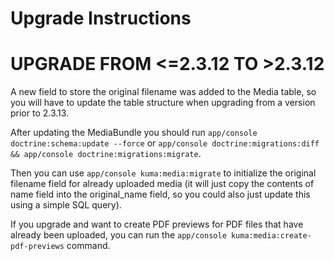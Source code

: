 Upgrade Instructions
====================

UPGRADE FROM <=2.3.12 TO >2.3.12
================================

A new field to store the original filename was added to the Media table, so you will have to update the table structure
when upgrading from a version prior to 2.3.13.

After updating the MediaBundle you should run ```app/console doctrine:schema:update --force``` or
```app/console doctrine:migrations:diff && app/console doctrine:migrations:migrate```.

Then you can use ```app/console kuma:media:migrate``` to initialize the original filename field for already
uploaded media (it will just copy the contents of name field into the original_name field, so you could also just
update this using a simple SQL query).

If you upgrade and want to create PDF previews for PDF files that have already been uploaded, you can run
the ```app/console kuma:media:create-pdf-previews``` command.
